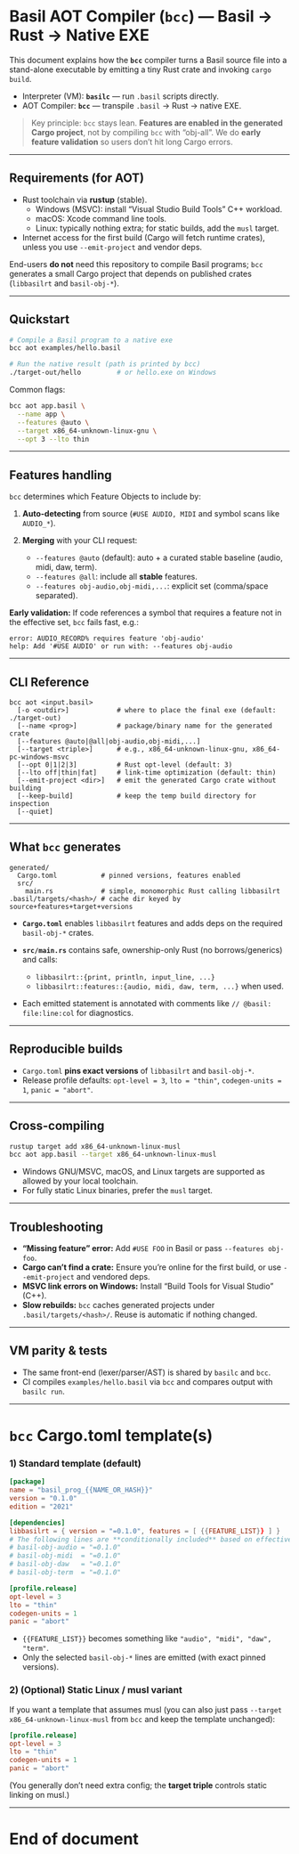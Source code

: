# Basil AOT Compiler (`bcc`) — Basil → Rust → Native EXE

This document explains how the **`bcc`** compiler turns a Basil source file into a
stand-alone executable by emitting a tiny Rust crate and invoking `cargo build`.

- Interpreter (VM): **`basilc`** — run `.basil` scripts directly.
- AOT Compiler: **`bcc`** — transpile `.basil` → Rust → native EXE.

> Key principle: `bcc` stays lean. **Features are enabled in the generated Cargo project**, not by compiling `bcc` with “obj-all”. We do **early feature validation** so users don’t hit long Cargo errors.

---

## Requirements (for AOT)

- Rust toolchain via **rustup** (stable).  
  - Windows (MSVC): install “Visual Studio Build Tools” C++ workload.  
  - macOS: Xcode command line tools.  
  - Linux: typically nothing extra; for static builds, add the `musl` target.
- Internet access for the first build (Cargo will fetch runtime crates), unless you use `--emit-project` and vendor deps.

End-users **do not** need this repository to compile Basil programs; `bcc` generates a small Cargo project that depends on published crates (`libbasilrt` and `basil-obj-*`).

---

## Quickstart

```bash
# Compile a Basil program to a native exe
bcc aot examples/hello.basil

# Run the native result (path is printed by bcc)
./target-out/hello         # or hello.exe on Windows
````

Common flags:

```bash
bcc aot app.basil \
  --name app \
  --features @auto \
  --target x86_64-unknown-linux-gnu \
  --opt 3 --lto thin
```

---

## Features handling

`bcc` determines which Feature Objects to include by:

1. **Auto-detecting** from source (`#USE AUDIO, MIDI` and symbol scans like `AUDIO_*`).
2. **Merging** with your CLI request:

    * `--features @auto` (default): auto + a curated stable baseline (audio, midi, daw, term).
    * `--features @all`: include all **stable** features.
    * `--features obj-audio,obj-midi,...`: explicit set (comma/space separated).

**Early validation:** If code references a symbol that requires a feature not in the effective set, `bcc` fails fast, e.g.:

```
error: AUDIO_RECORD% requires feature 'obj-audio'
help: Add '#USE AUDIO' or run with: --features obj-audio
```

---

## CLI Reference

```text
bcc aot <input.basil>
  [-o <outdir>]            # where to place the final exe (default: ./target-out)
  [--name <prog>]          # package/binary name for the generated crate
  [--features @auto|@all|obj-audio,obj-midi,...]
  [--target <triple>]      # e.g., x86_64-unknown-linux-gnu, x86_64-pc-windows-msvc
  [--opt 0|1|2|3]          # Rust opt-level (default: 3)
  [--lto off|thin|fat]     # link-time optimization (default: thin)
  [--emit-project <dir>]   # emit the generated Cargo crate without building
  [--keep-build]           # keep the temp build directory for inspection
  [--quiet]
```

---

## What `bcc` generates

```
generated/
  Cargo.toml           # pinned versions, features enabled
  src/
    main.rs            # simple, monomorphic Rust calling libbasilrt
.basil/targets/<hash>/ # cache dir keyed by source+features+target+versions
```

* **`Cargo.toml`** enables `libbasilrt` features and adds deps on the required `basil-obj-*` crates.
* **`src/main.rs`** contains safe, ownership-only Rust (no borrows/generics) and calls:

    * `libbasilrt::{print, println, input_line, ...}`
    * `libbasilrt::features::{audio, midi, daw, term, ...}` when used.
* Each emitted statement is annotated with comments like `// @basil: file:line:col` for diagnostics.

---

## Reproducible builds

* `Cargo.toml` **pins exact versions** of `libbasilrt` and `basil-obj-*`.
* Release profile defaults: `opt-level = 3`, `lto = "thin"`, `codegen-units = 1`, `panic = "abort"`.

---

## Cross-compiling

```bash
rustup target add x86_64-unknown-linux-musl
bcc aot app.basil --target x86_64-unknown-linux-musl
```

* Windows GNU/MSVC, macOS, and Linux targets are supported as allowed by your local toolchain.
* For fully static Linux binaries, prefer the `musl` target.

---

## Troubleshooting

* **“Missing feature” error:** Add `#USE FOO` in Basil or pass `--features obj-foo`.
* **Cargo can’t find a crate:** Ensure you’re online for the first build, or use `--emit-project` and vendored deps.
* **MSVC link errors on Windows:** Install “Build Tools for Visual Studio” (C++).
* **Slow rebuilds:** `bcc` caches generated projects under `.basil/targets/<hash>/`. Reuse is automatic if nothing changed.

---

## VM parity & tests

* The same front-end (lexer/parser/AST) is shared by `basilc` and `bcc`.
* CI compiles `examples/hello.basil` via `bcc` and compares output with `basilc run`.

---

# `bcc` Cargo.toml template(s)

### 1) Standard template (default)

```toml
[package]
name = "basil_prog_{{NAME_OR_HASH}}"
version = "0.1.0"
edition = "2021"

[dependencies]
libbasilrt = { version = "=0.1.0", features = [ {{FEATURE_LIST}} ] }
# The following lines are **conditionally included** based on effective features:
# basil-obj-audio = "=0.1.0"
# basil-obj-midi  = "=0.1.0"
# basil-obj-daw   = "=0.1.0"
# basil-obj-term  = "=0.1.0"

[profile.release]
opt-level = 3
lto = "thin"
codegen-units = 1
panic = "abort"
```

* `{{FEATURE_LIST}}` becomes something like `"audio", "midi", "daw", "term"`.
* Only the selected `basil-obj-*` lines are emitted (with exact pinned versions).

### 2) (Optional) Static Linux / musl variant

If you want a template that assumes musl (you can also just pass `--target x86_64-unknown-linux-musl` from `bcc` and keep the template unchanged):

```toml
[profile.release]
opt-level = 3
lto = "thin"
codegen-units = 1
panic = "abort"
```

(You generally don’t need extra config; the **target triple** controls static linking on musl.)

---

# End of document